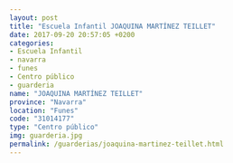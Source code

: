 ```yaml
---
layout: post
title: "Escuela Infantil JOAQUINA MARTÍNEZ TEILLET"
date: 2017-09-20 20:57:05 +0200
categories:
- Escuela Infantil
- navarra
- funes
- Centro público
- guarderia
name: "JOAQUINA MARTÍNEZ TEILLET"
province: "Navarra"
location: "Funes"
code: "31014177"
type: "Centro público"
img: guarderia.jpg
permalink: /guarderias/joaquina-martinez-teillet.html
---
```

